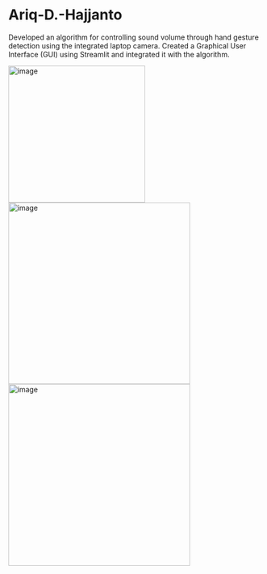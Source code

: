 # Ariq-D.-Hajjanto
Developed an algorithm for controlling sound volume through hand gesture detection using the integrated laptop camera. Created a Graphical User Interface (GUI) using Streamlit and integrated it with the algorithm.

<img width="271" alt="image" src="https://github.com/Littlewart213/Image-Analysis-Using-ANN/assets/138422330/1c4d5564-38da-4c40-bbab-7144344110b6">

<img width="360" alt="image" src="https://github.com/Littlewart213/Image-Analysis-Using-ANN/assets/138422330/ca7995ed-7f4e-418b-9abc-7f4d865c85e6">

<img width="360" alt="image" src="https://github.com/Littlewart213/Image-Analysis-Using-ANN/assets/138422330/864b5725-7c97-44f1-9bff-94f6737cf19a">

